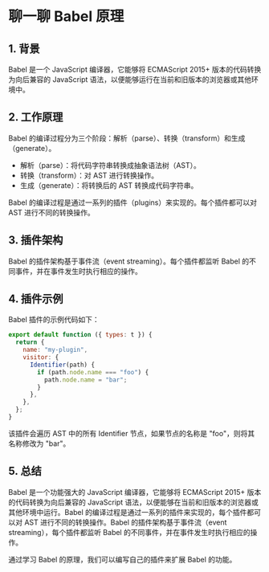 # 聊一聊 Babel 原理

## 1. 背景

Babel 是一个 JavaScript 编译器，它能够将 ECMAScript 2015+ 版本的代码转换为向后兼容的 JavaScript 语法，以便能够运行在当前和旧版本的浏览器或其他环境中。

## 2. 工作原理

Babel 的编译过程分为三个阶段：解析（parse）、转换（transform）和生成（generate）。

- 解析（parse）：将代码字符串转换成抽象语法树（AST）。
- 转换（transform）：对 AST 进行转换操作。
- 生成（generate）：将转换后的 AST 转换成代码字符串。

Babel 的编译过程是通过一系列的插件（plugins）来实现的。每个插件都可以对 AST 进行不同的转换操作。

## 3. 插件架构

Babel 的插件架构基于事件流（event streaming）。每个插件都监听 Babel 的不同事件，并在事件发生时执行相应的操作。

## 4. 插件示例

Babel 插件的示例代码如下：

```javascript
export default function ({ types: t }) {
  return {
    name: "my-plugin",
    visitor: {
      Identifier(path) {
        if (path.node.name === "foo") {
          path.node.name = "bar";
        }
      },
    },
  };
}
```

该插件会遍历 AST 中的所有 Identifier 节点，如果节点的名称是 "foo"，则将其名称修改为 "bar"。

## 5. 总结

Babel 是一个功能强大的 JavaScript 编译器，它能够将 ECMAScript 2015+ 版本的代码转换为向后兼容的 JavaScript 语法，以便能够在当前和旧版本的浏览器或其他环境中运行。Babel 的编译过程是通过一系列的插件来实现的，每个插件都可以对 AST 进行不同的转换操作。Babel 的插件架构基于事件流（event streaming），每个插件都监听 Babel 的不同事件，并在事件发生时执行相应的操作。

通过学习 Babel 的原理，我们可以编写自己的插件来扩展 Babel 的功能。